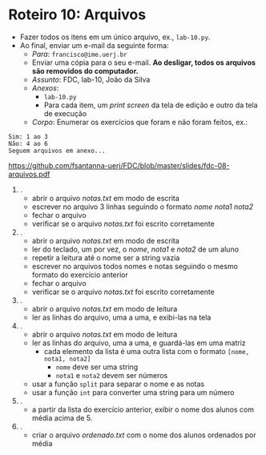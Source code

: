 <meta http-equiv="Content-Type" content="text/html; charset=UTF-8"/></p>        

Roteiro 10: Arquivos
====================

- Fazer todos os itens em um único arquivo, ex., `lab-10.py`.
- Ao final, enviar um e-mail da seguinte forma:
    - *Para*: `francisco@ime.uerj.br`
    - Enviar uma cópia para o seu e-mail.
      **Ao desligar, todos os arquivos são removidos do computador.**
    - *Assunto*: FDC, lab-10, João da Silva
    - *Anexos*:
        - `lab-10.py`
        - Para cada item, um *print screen* da tela de edição e outro da tela de execução
    - *Corpo*: Enumerar os exercícios que foram e não foram feitos, ex.:

```
Sim: 1 ao 3
Não: 4 ao 6
Seguem arquivos em anexo...
```

<https://github.com/fsantanna-uerj/FDC/blob/master/slides/fdc-08-arquivos.pdf>

1. .
    - abrir o arquivo *notas.txt* em modo de escrita
    - escrever no arquivo 3 linhas seguindo o formato *nome nota1 nota2*
    - fechar o arquivo
    - verificar se o arquivo *notas.txt* foi escrito corretamente
2. .
    - abrir o arquivo *notas.txt* em modo de escrita
    - ler do teclado, um por vez, o *nome*, *nota1* e *nota2* de um aluno
    - repetir a leitura até o nome ser a string vazia
    - escrever no arquivos todos nomes e notas seguindo o mesmo formato do
      exercício anterior
    - fechar o arquivo
    - verificar se o arquivo *notas.txt* foi escrito corretamente
3. .
    - abrir o arquivo *notas.txt* em modo de leitura
    - ler as linhas do arquivo, uma a uma, e exibi-las na tela
4. .
    - abrir o arquivo *notas.txt* em modo de leitura
    - ler as linhas do arquivo, uma a uma, e guardá-las em uma matriz
        - cada elemento da lista é uma outra lista com o formato
          `[nome, nota1, nota2]`
            - `nome` deve ser uma string
            - `nota1` e `nota2` devem ser números
    - usar a função `split` para separar o nome e as notas
    - usar a função `int` para converter uma string para um número
5. .
    - a partir da lista do exercício anterior, exibir o nome dos alunos com
      média acima de 5.
6. .
    - criar o arquivo *ordenado.txt* com o nome dos alunos ordenados por média
